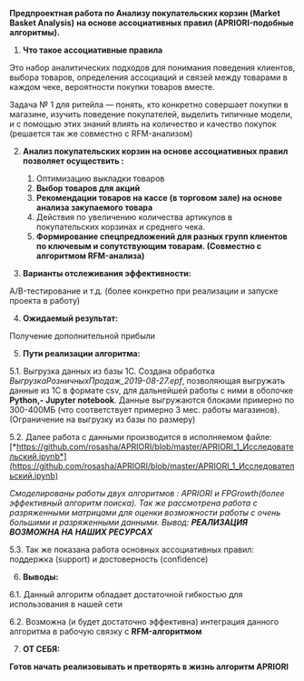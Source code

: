 ﻿**Предпроектная работа по Анализу покупательских корзин (Market Basket Analysis)**  **на основе  ассоциативных правил (APRIORI-подобные алгоритмы).**

1. **Что такое ассоциативные правила**

Это набор аналитических подходов для понимания поведения клиентов, выбора товаров, определения ассоциаций и связей между товарами в каждом чеке, вероятности покупки товаров вместе.

Задача № 1 для ритейла — понять, кто конкретно совершает покупки в магазине, изучить поведение покупателей, выделить типичные модели, и с помощью этих знаний влиять на количество и качество покупок (решается так же совместно с RFM-анализом)

2. **Анализ покупательских корзин на основе ассоциативных правил позволяет осуществить :**
   1. Оптимизацию выкладки товаров
   1. **Выбор товаров для акций** 
   1. **Рекомендации товаров на кассе (в торговом зале) на основе анализа закупаемого товара**
   1. Действия по увеличению количества артикулов в покупательских корзинах и среднего чека.
   1. **Формирование спецпредложений для разных групп клиентов по ключевым и сопутствующим товарам. (Совместно с алгоритмом RFM-анализа)**

3. **Варианты отслеживания эффективности:**

A/B-тестирование и т.д. (более конкретно при реализации и запуске проекта в работу)

4. **Ожидаемый результат:**

Получение дополнительной прибыли

5. **Пути реализации алгоритма:**

5.1. Выгрузка данных из базы 1С. Создана обработка *ВыгрузкаРозничныхПродаж\_2019-08-27.epf*, позволяющая выгружать данные из 1С в формате csv, для дальнейшей работы с ними в оболочке **Python,- Jupyter notebook**.  Данные выгружаются блоками примерно по 300-400МБ (что соответствует примерно 3 мес.  работы магазинов). (Ограничение на выгрузку из базы по размеру)

5.2. Далее работа с данными производится в исполняемом файле:
   [*https://github.com/rosasha/APRIORI/blob/master/APRIORI_1_Исследовательский.ipynb*](https://github.com/rosasha/APRIORI/blob/master/APRIORI_1_Исследовательский.ipynb)

*Смоделированы  работы двух алгоритмов : APRIORI и  FPGrowth(более эффективный алгоритм поиска). Так же рассмотрена работа с разряженными матрицами для оценки возможности работы с очень большими и разряженными данными. Вывод: **РЕАЛИЗАЦИЯ ВОЗМОЖНА НА НАШИХ РЕСУРСАХ***

5.3. Так же показана работа  основных ассоциативных правил: поддержка (support) и достоверность  (confidence)

6. **Выводы:**

6.1. Данный алгоритм обладает достаточной гибкостью для использования в нашей сети

6.2. Возможна (и будет достаточно эффективна) интеграция данного алгоритма в рабочую связку с **RFM-алгоритмом**

7. **ОТ СЕБЯ:**

**Готов начать реализовывать и претворять в жизнь алгоритм APRIORI** 


